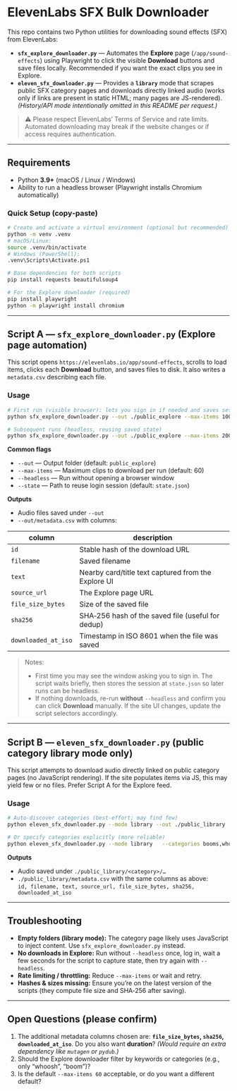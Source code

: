 
# ElevenLabs SFX Bulk Downloader

This repo contains two Python utilities for downloading sound effects (SFX) from ElevenLabs:

- **`sfx_explore_downloader.py`** — Automates the **Explore** page (`/app/sound-effects`) using Playwright to click the visible **Download** buttons and save files locally. Recommended if you want the exact clips you see in Explore.
- **`eleven_sfx_downloader.py`** — Provides a **`library`** mode that scrapes public SFX category pages and downloads directly linked audio (works only if links are present in static HTML; many pages are JS-rendered). *(History/API mode intentionally omitted in this README per request.)*

> ⚠️ Please respect ElevenLabs’ Terms of Service and rate limits. Automated downloading may break if the website changes or if access requires authentication.

---

## Requirements

- Python **3.9+** (macOS / Linux / Windows)
- Ability to run a headless browser (Playwright installs Chromium automatically)

### Quick Setup (copy‑paste)

```bash
# Create and activate a virtual environment (optional but recommended)
python -m venv .venv
# macOS/Linux:
source .venv/bin/activate
# Windows (PowerShell):
.venv\Scripts\Activate.ps1

# Base dependencies for both scripts
pip install requests beautifulsoup4

# For the Explore downloader (required)
pip install playwright
python -m playwright install chromium
```

---

## Script A — `sfx_explore_downloader.py` (Explore page automation)

This script opens `https://elevenlabs.io/app/sound-effects`, scrolls to load items, clicks each **Download** button, and saves files to disk. It also writes a `metadata.csv` describing each file.

### Usage

```bash
# First run (visible browser): lets you sign in if needed and saves session to state.json
python sfx_explore_downloader.py --out ./public_explore --max-items 100

# Subsequent runs (headless, reusing saved state)
python sfx_explore_downloader.py --out ./public_explore --max-items 200 --headless
```

**Common flags**

- `--out` — Output folder (default: `public_explore`)
- `--max-items` — Maximum clips to download per run (default: 60)
- `--headless` — Run without opening a browser window
- `--state` — Path to reuse login session (default: `state.json`)

**Outputs**

- Audio files saved under `--out`
- `--out/metadata.csv` with columns:

| column              | description                                                                 |
|---------------------|-----------------------------------------------------------------------------|
| `id`                | Stable hash of the download URL                                             |
| `filename`          | Saved filename                                                              |
| `text`              | Nearby card/title text captured from the Explore UI                         |
| `source_url`        | The Explore page URL                                                        |
| `file_size_bytes`   | Size of the saved file                                                      |
| `sha256`            | SHA‑256 hash of the saved file (useful for dedup)                           |
| `downloaded_at_iso` | Timestamp in ISO 8601 when the file was saved                               |

> Notes:
> - First time you may see the window asking you to sign in. The script waits briefly, then stores the session at `state.json` so later runs can be headless.
> - If nothing downloads, re-run **without** `--headless` and confirm you can click **Download** manually. If the site UI changes, update the script selectors accordingly.


---

## Script B — `eleven_sfx_downloader.py` (public category **library** mode only)

This script attempts to download audio directly linked on public category pages (no JavaScript rendering). If the site populates items via JS, this may yield few or no files. Prefer Script A for the Explore feed.

### Usage

```bash
# Auto-discover categories (best-effort; may find few)
python eleven_sfx_downloader.py --mode library --out ./public_library

# Or specify categories explicitly (more reliable)
python eleven_sfx_downloader.py --mode library   --categories booms,whooshes,bass,braams --max-per-cat 150   --out ./public_library
```

**Outputs**

- Audio saved under `./public_library/<category>/…`
- `./public_library/metadata.csv` with the same columns as above:  
  `id, filename, text, source_url, file_size_bytes, sha256, downloaded_at_iso`

---

## Troubleshooting

- **Empty folders (library mode):** The category page likely uses JavaScript to inject content. Use `sfx_explore_downloader.py` instead.
- **No downloads in Explore:** Run without `--headless` once, log in, wait a few seconds for the script to capture state, then try again with `--headless`.
- **Rate limiting / throttling:** Reduce `--max-items` or wait and retry.
- **Hashes & sizes missing:** Ensure you’re on the latest version of the scripts (they compute file size and SHA‑256 after saving).

---

## Open Questions (please confirm)

1. The additional metadata columns chosen are: **`file_size_bytes`, `sha256`, `downloaded_at_iso`**. Do you also want **duration**? *(Would require an extra dependency like `mutagen` or `pydub`.)*
2. Should the Explore downloader filter by keywords or categories (e.g., only “whoosh”, “boom”)?
3. Is the default `--max-items 60` acceptable, or do you want a different default?
